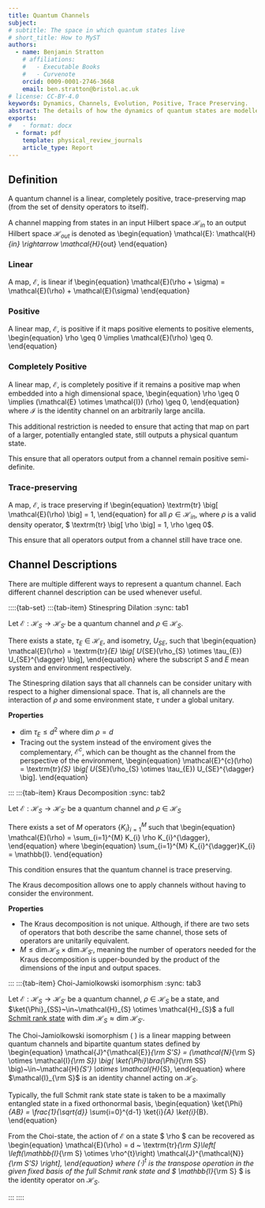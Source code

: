 ```yaml
---
title: Quantum Channels
subject: 
# subtitle: The space in which quantum states live
# short_title: How to MyST
authors:
  - name: Benjamin Stratton
    # affiliations:
    #   - Executable Books
    #   - Curvenote
    orcid: 0009-0001-2746-3668
    email: ben.stratton@bristol.ac.uk
# license: CC-BY-4.0
keywords: Dynamics, Channels, Evolution, Positive, Trace Preserving.   
abstract: The details of how the dynamics of quantum states are modelled.    
exports:
#   - format: docx
  - format: pdf
    template: physical_review_journals
    article_type: Report
---
```


## Definition 

A quantum channel is a linear, completely positive, trace-preserving map (from the set of density operators to itself). 

A channel mapping from states in an input Hilbert space $\mathcal{H}_{in}$ to an output Hilbert space $\mathcal{H}_{out}$ is denoted as 
\begin{equation}
\mathcal{E}: \mathcal{H}_{in} \rightarrow \mathcal{H}_{out}
\end{equation}

### Linear 

A map, $\mathcal{E}$, is linear if 
\begin{equation}
\mathcal{E}(\rho + \sigma) = \mathcal{E}(\rho) + \mathcal{E}(\sigma)
\end{equation}

### Positive 

A linear map, $\mathcal{E}$, is positive if it maps positive elements to positive elements,
\begin{equation}
\rho \geq 0 \implies \mathcal{E}(\rho) \geq 0.
\end{equation} 


### Completely Positive   

A linear map, $\mathcal{E}$, is completely positive if it remains a positive map when embedded into a high dimensional space,
\begin{equation}
\rho \geq 0 \implies (\mathcal{E} \otimes \mathcal{I}) (\rho) \geq 0,
\end{equation} 
where $\mathcal{I}$ is the identity channel on an arbitrarily large ancilla. 

This additional restriction is needed to ensure that acting that map on part of a larger, potentially entangled state, still outputs a physical quantum state. 

This ensure that all operators output from a channel remain positive semi-definite. 

### Trace-preserving

A map, $\mathcal{E}$, is trace preserving if 
\begin{equation}
\textrm{tr} \big[ \mathcal{E}(\rho) \big] = 1,
\end{equation}
for all $\rho \in \mathcal{H}_{in}$, where $\rho$ is a valid density operator, $ \textrm{tr} \big[ \rho \big] = 1, \rho \geq 0$. 

This ensure that all operators output from a channel still have trace one.

## Channel Descriptions

There are multiple different ways to represent a quantum channel. Each different channel description can be used whenever useful. 

::::{tab-set}
:::{tab-item} Stinespring Dilation
:sync: tab1

Let $\mathcal{E}: \mathcal{H}_{S} \rightarrow \mathcal{H}_{S'}$ be a quantum channel and $\rho~\in~\mathcal{H}_{S}$. 

There exists a state, $\tau_{E}~\in~\mathcal{H}_{E}$, and isometry, $U_{SE}$, such that 
\begin{equation}
\mathcal{E}(\rho) = \textrm{tr}_{E} \big[ U_{SE}(\rho_{S} \otimes \tau_{E}) U_{SE}^{\dagger} \big],
\end{equation}
where the subscript $S$ and $E$ mean system and environment respectively.

The Stinespring dilation says that all channels can be consider unitary with respect to a higher dimensional space. That is, all channels are the interaction of $\rho$ and some environment state, $\tau$ under a global unitary. 

**Properties**

- $\textrm{dim} ~ \tau_{E} \leq d^{2}$ where $\textrm{dim} ~ \rho = d$
- Tracing out the system instead of the enviroment gives the complementary, $\mathcal{E}^{c}$, which can be thought as the channel from the perspective of the environment,
\begin{equation}
\mathcal{E}^{c}(\rho) = \textrm{tr}_{S} \big[ U_{SE}(\rho_{S} \otimes \tau_{E}) U_{SE}^{\dagger} \big].
\end{equation}

:::
:::{tab-item} Kraus Decomposition 
:sync: tab2

Let $\mathcal{E}: \mathcal{H}_{S} \rightarrow \mathcal{H}_{S'}$ be a quantum channel and $\rho~\in~\mathcal{H}_{S}$

There exists a set of $M$ operators $\{ K_{i} \}_{i=1}^{M}$ such that
\begin{equation}
\mathcal{E}(\rho) = \sum_{i=1}^{M} K_{i} \rho K_{i}^{\dagger},
\end{equation}
where 
\begin{equation}
\sum_{i=1}^{M} K_{i}^{\dagger}K_{i} = \mathbb{I}.
\end{equation}

This condition ensures that the quantum channel is trace preserving. 

The Kraus decomposition allows one to apply channels without having to consider the environment. 

**Properties** 
- The Kraus decomposition is not unique. Although, if there are two sets of operators that both describe the same channel, those sets of operators are unitarily equivalent. 
- $M \leq \dim \mathcal{H}_S \times \dim \mathcal{H}_{S'}$, meaning the number of operators needed for the Kraus decomposition is upper-bounded by the product of the dimensions of the input and output spaces. 

:::
:::{tab-item} Choi-Jamiolkowski isomorphism
:sync: tab3

Let $\mathcal{E}: \mathcal{H}_{S} \rightarrow \mathcal{H}_{S'}$ be a quantum channel,$~\rho~\in~\mathcal{H}_{S}$ be a state, and $\ket{\Phi}_{SS}~\in~\mathcal{H}_{S} \otimes \mathcal{H}_{S}$ a full [Schmit rank state](https://en.wikipedia.org/wiki/Schmidt_decomposition) with $\textrm{dim} ~ \mathcal{H}_{S} \approx \textrm{dim} ~ \mathcal{H}_{S'}$. 

 The Choi-Jamiolkowski isomorphism ([](https://doi.org/10.1016/0034-4877(72)90011-0) [](https://doi.org/10.1016/0024-3795(75)90075-0)) is a linear mapping between quantum channels and bipartite quantum states defined by
\begin{equation}
    \mathcal{J}^{\mathcal{E}}_{\rm S'S} = (\mathcal{N}_{\rm S} \otimes \mathcal{I}_{\rm S}) \big( \ket{\Phi}\bra{\Phi}_{\rm SS} \big)~\in~\mathcal{H}_{S'} \otimes \mathcal{H}_{S}, 
\end{equation}
where $\mathcal{I}_{\rm S}$ is an identity channel acting on $\mathcal{H}_{S}$.

Typically, the full Schmit rank state state is taken to be a maximally entangled state in a fixed orthonormal basis, 
\begin{equation}
\ket{\Phi}_{AB} = \frac{1}{\sqrt{d}} \sum_{i=0}^{d-1} \ket{i}_{A} \ket{i}_{B}.
\end{equation}

From the Choi-state, the action of $\mathcal{E}$ on a state $ \rho $ can be recovered as 
\begin{equation}
\mathcal{E}(\rho) = d ~ \textrm{tr}_{\rm S}\left[ \left(\mathbb{I}_{\rm S} \otimes \rho^{t}\right) \mathcal{J}^{\mathcal{N}}_{\rm S'S} \right],
\end{equation}
where $(\cdot)^{t}$ is the transpose operation in the given fixed basis of the full Schmit rank state and $ \mathbb{I}_{\rm S} $ is the identity operator on $\mathcal{H}_{S}$. 

:::
::::